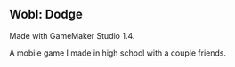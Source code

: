 ## Wobl: Dodge
Made with GameMaker Studio 1.4.

A mobile game I made in high school with a couple friends.
